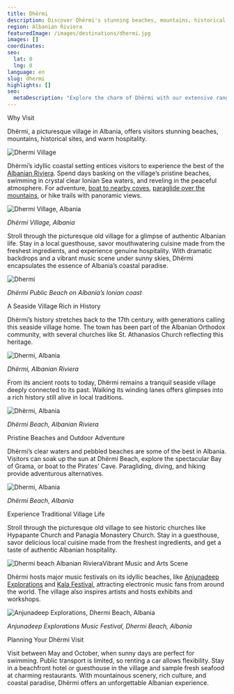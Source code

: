 ```yaml
---
title: Dhërmi
description: Discover Dhërmi's stunning beaches, mountains, historical sites, and warm hospitality in this picturesque village encapsulating the essence of Albania's coastal paradise.
region: Albanian Riviera
featuredImage: /images/destinations/dhermi.jpg
images: []
coordinates:
seo:
  lat: 0
  lng: 0
language: en
slug: dhermi
highlights: []
seo:
  metaDescription: "Explore the charm of Dhërmi with our extensive range of products and services. Shop now for great deals!"
---
```


Why Visit

Dhërmi, a picturesque village in Albania, offers visitors stunning beaches, mountains, historical sites, and warm hospitality.

![Dhermi Village](/images/destinations/Dhermi-Village.jpg "Dhermi Village")

Dhërmi’s idyllic coastal setting entices visitors to experience the best of the [Albanian Riviera](https://albaniavisit.com/attractions/albanian-riviera/). Spend days basking on the village’s pristine beaches, swimming in crystal clear Ionian Sea waters, and reveling in the peaceful atmosphere. For adventure, [boat to nearby coves](https://albaniavisit.com/attractions/secluded-boat-only-virgin-beaches/), [paraglide over the mountains](https://albaniavisit.com/activities/paragliding/), or hike trails with panoramic views.

![Dhermi Village, Albania](/images/destinations/Dhermi.jpg "Dhermi")

*Dhërmi Village, Albania*

Stroll through the picturesque old village for a glimpse of authentic Albanian life. Stay in a local guesthouse, savor mouthwatering cuisine made from the freshest ingredients, and experience genuine hospitality. With dramatic backdrops and a vibrant music scene under sunny skies, Dhërmi encapsulates the essence of Albania’s coastal paradise.

![Dhermi](/images/destinations/AdobeStock_443014451.jpeg "AdobeStock 443014451 1024x477")

*Dhërmi Public Beach* *on Albania’s Ionian coast*

A Seaside Village Rich in History

Dhërmi’s history stretches back to the 17th century, with generations calling this seaside village home. The town has been part of the Albanian Orthodox community, with several churches like St. Athanasios Church reflecting this heritage.

![Dhermi, Albania](/images/destinations/Vuno-Dhermi-Albanian-Riviera.jpeg "Vuno Dhermi Albanian Riviera")

*Dhërmi, Albanian Riviera*

From its ancient roots to today, Dhërmi remains a tranquil seaside village deeply connected to its past. Walking its winding lanes offers glimpses into a rich history still alive in local traditions.

![Dhërmi, Albania](/images/destinations/GOPR3389.jpg "GOPR3389 1024x768")

*Dhërmi Beach, Albanian Riviera*

Pristine Beaches and Outdoor Adventure

Dhërmi’s clear waters and pebbled beaches are some of the best in Albania. Visitors can soak up the sun at Dhërmi Beach, explore the spectacular Bay of Grama, or boat to the Pirates’ Cave. Paragliding, diving, and hiking provide adventurous alternatives.

![Dhermi, Albania](/images/destinations/Dhermi-Albania.jpeg "Dhermi Albania 1024x576")

*Dhërmi Beach, Albania*

Experience Traditional Village Life

Stroll through the picturesque old village to see historic churches like Hypapante Church and Panagia Monastery Church. Stay in a guesthouse, savor delicious local cuisine made from the freshest ingredients, and get a taste of authentic Albanian hospitality.

![Dhermi beach Albanian Riviera](/images/destinations/Dhermi-beach-Albanian-Riviera.jpeg "Dhermi beach Albanian Riviera")Vibrant Music and Arts Scene

Dhërmi hosts major music festivals on its idyllic beaches, like [Anjunadeep Explorations](https://anjunadeep.com/us/events/explorations) and [Kala Festival](https://www.kala.al/), attracting electronic music fans from around the world. The village also inspires artists and hosts exhibits and workshops.

![Anjunadeep Explorations, Dhermi Beach, Albania](/images/destinations/Dhermi-Anjunadeep-Explorations-2023.png "Dhermi Anjunadeep Explorations 2023")

*Anjunadeep Explorations Music Festival, Dhermi Beach, Albania*

Planning Your Dhërmi Visit

Visit between May and October, when sunny days are perfect for swimming. Public transport is limited, so renting a car allows flexibility. Stay in a beachfront hotel or guesthouse in the village and sample fresh seafood at charming restaurants. With mountainous scenery, rich culture, and coastal paradise, Dhërmi offers an unforgettable Albanian experience.

